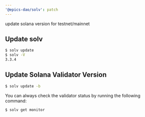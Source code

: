 ```yaml
---
'@epics-dao/solv': patch
---
```


update solana version for testnet/mainnet

## Update solv

```bash
$ solv update
$ solv -V
3.3.4
```

## Update Solana Validator Version

```bash
$ solv update -b
```

You can always check the validator status by running the following command:

```bash
$ solv get monitor
```
